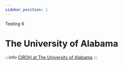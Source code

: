 ```yaml
---
sidebar_position: 1
---
```

Testing 6

# The University of Alabama

:::info
<a href="https://ciroh.ua.edu">CIROH at The University of Alabama</a>
:::

